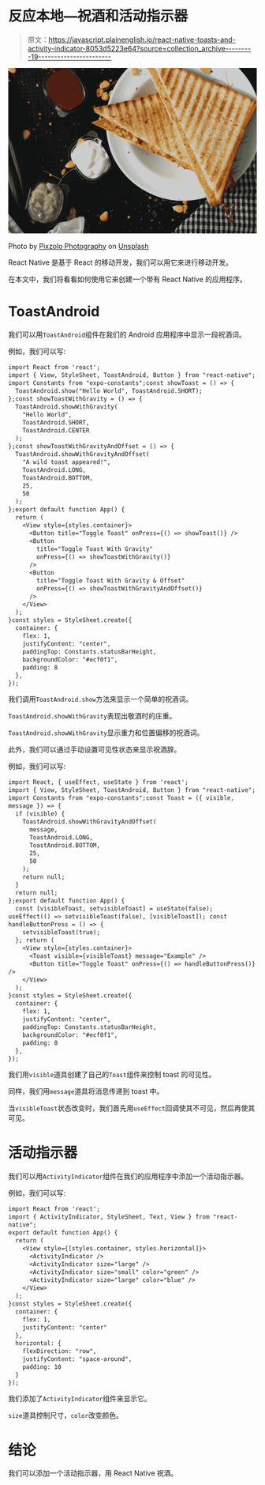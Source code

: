 # 反应本地—祝酒和活动指示器

> 原文：<https://javascript.plainenglish.io/react-native-toasts-and-activity-indicator-8053d5223e64?source=collection_archive---------19----------------------->

![](img/7c3d8f1e4d667caa3a0c0ebfd8cf050d.png)

Photo by [Pixzolo Photography](https://unsplash.com/@pixzolo?utm_source=medium&utm_medium=referral) on [Unsplash](https://unsplash.com?utm_source=medium&utm_medium=referral)

React Native 是基于 React 的移动开发，我们可以用它来进行移动开发。

在本文中，我们将看看如何使用它来创建一个带有 React Native 的应用程序。

# ToastAndroid

我们可以用`ToastAndroid`组件在我们的 Android 应用程序中显示一段祝酒词。

例如，我们可以写:

```
import React from 'react';
import { View, StyleSheet, ToastAndroid, Button } from "react-native";
import Constants from "expo-constants";const showToast = () => {
  ToastAndroid.show("Hello World", ToastAndroid.SHORT);
};const showToastWithGravity = () => {
  ToastAndroid.showWithGravity(
    "Hello World",
    ToastAndroid.SHORT,
    ToastAndroid.CENTER
  );
};const showToastWithGravityAndOffset = () => {
  ToastAndroid.showWithGravityAndOffset(
    "A wild toast appeared!",
    ToastAndroid.LONG,
    ToastAndroid.BOTTOM,
    25,
    50
  );
};export default function App() {
  return (
    <View style={styles.container}>
      <Button title="Toggle Toast" onPress={() => showToast()} />
      <Button
        title="Toggle Toast With Gravity"
        onPress={() => showToastWithGravity()}
      />
      <Button
        title="Toggle Toast With Gravity & Offset"
        onPress={() => showToastWithGravityAndOffset()}
      />
    </View>
  );
}const styles = StyleSheet.create({
  container: {
    flex: 1,
    justifyContent: "center",
    paddingTop: Constants.statusBarHeight,
    backgroundColor: "#ecf0f1",
    padding: 8
  },
});
```

我们调用`ToastAndroid.show`方法来显示一个简单的祝酒词。

`ToastAndroid.showWithGravity`表现出敬酒时的庄重。

`ToastAndroid.showWithGravity`显示重力和位置偏移的祝酒词。

此外，我们可以通过手动设置可见性状态来显示祝酒辞。

例如，我们可以写:

```
import React, { useEffect, useState } from 'react';
import { View, StyleSheet, ToastAndroid, Button } from "react-native";
import Constants from "expo-constants";const Toast = ({ visible, message }) => {
  if (visible) {
    ToastAndroid.showWithGravityAndOffset(
      message,
      ToastAndroid.LONG,
      ToastAndroid.BOTTOM,
      25,
      50
    );
    return null;
  }
  return null;
};export default function App() {
  const [visibleToast, setvisibleToast] = useState(false); useEffect(() => setvisibleToast(false), [visibleToast]); const handleButtonPress = () => {
    setvisibleToast(true);
  }; return (
    <View style={styles.container}>
      <Toast visible={visibleToast} message="Example" />
      <Button title="Toggle Toast" onPress={() => handleButtonPress()} />
    </View>
  );
}const styles = StyleSheet.create({
  container: {
    flex: 1,
    justifyContent: "center",
    paddingTop: Constants.statusBarHeight,
    backgroundColor: "#ecf0f1",
    padding: 8
  },
});
```

我们用`visible`道具创建了自己的`Toast`组件来控制 toast 的可见性。

同样，我们用`message`道具将消息传递到 toast 中。

当`visibleToast`状态改变时，我们首先用`useEffect`回调使其不可见，然后再使其可见。

# 活动指示器

我们可以用`ActivityIndicator`组件在我们的应用程序中添加一个活动指示器。

例如，我们可以写:

```
import React from 'react';
import { ActivityIndicator, StyleSheet, Text, View } from "react-native";
export default function App() {
  return (
    <View style={[styles.container, styles.horizontal]}>
      <ActivityIndicator />
      <ActivityIndicator size="large" />
      <ActivityIndicator size="small" color="green" />
      <ActivityIndicator size="large" color="blue" />
    </View>
  );
}const styles = StyleSheet.create({
  container: {
    flex: 1,
    justifyContent: "center"
  },
  horizontal: {
    flexDirection: "row",
    justifyContent: "space-around",
    padding: 10
  }
});
```

我们添加了`ActivityIndicator`组件来显示它。

`size`道具控制尺寸，`color`改变颜色。

# 结论

我们可以添加一个活动指示器，用 React Native 祝酒。